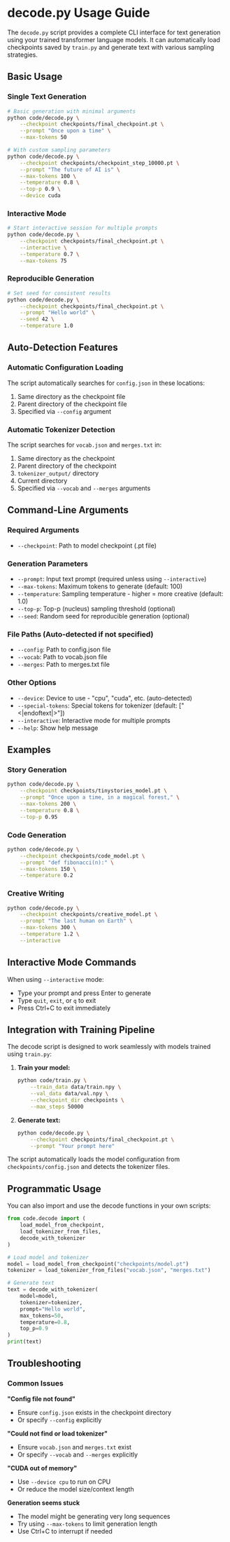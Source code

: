 # decode.py Usage Guide

The `decode.py` script provides a complete CLI interface for text generation using your trained transformer language models. It can automatically load checkpoints saved by `train.py` and generate text with various sampling strategies.

## Basic Usage

### Single Text Generation
```bash
# Basic generation with minimal arguments
python code/decode.py \
    --checkpoint checkpoints/final_checkpoint.pt \
    --prompt "Once upon a time" \
    --max-tokens 50

# With custom sampling parameters  
python code/decode.py \
    --checkpoint checkpoints/checkpoint_step_10000.pt \
    --prompt "The future of AI is" \
    --max-tokens 100 \
    --temperature 0.8 \
    --top-p 0.9 \
    --device cuda
```

### Interactive Mode
```bash
# Start interactive session for multiple prompts
python code/decode.py \
    --checkpoint checkpoints/final_checkpoint.pt \
    --interactive \
    --temperature 0.7 \
    --max-tokens 75
```

### Reproducible Generation
```bash
# Set seed for consistent results
python code/decode.py \
    --checkpoint checkpoints/final_checkpoint.pt \
    --prompt "Hello world" \
    --seed 42 \
    --temperature 1.0
```

## Auto-Detection Features

### Automatic Configuration Loading
The script automatically searches for `config.json` in these locations:
1. Same directory as the checkpoint file
2. Parent directory of the checkpoint file
3. Specified via `--config` argument

### Automatic Tokenizer Detection
The script searches for `vocab.json` and `merges.txt` in:
1. Same directory as the checkpoint
2. Parent directory of the checkpoint  
3. `tokenizer_output/` directory
4. Current directory
5. Specified via `--vocab` and `--merges` arguments

## Command-Line Arguments

### Required Arguments
- `--checkpoint`: Path to model checkpoint (.pt file)

### Generation Parameters
- `--prompt`: Input text prompt (required unless using `--interactive`)
- `--max-tokens`: Maximum tokens to generate (default: 100)
- `--temperature`: Sampling temperature - higher = more creative (default: 1.0)
- `--top-p`: Top-p (nucleus) sampling threshold (optional)
- `--seed`: Random seed for reproducible generation (optional)

### File Paths (Auto-detected if not specified)
- `--config`: Path to config.json file
- `--vocab`: Path to vocab.json file
- `--merges`: Path to merges.txt file

### Other Options  
- `--device`: Device to use - "cpu", "cuda", etc. (auto-detected)
- `--special-tokens`: Special tokens for tokenizer (default: ["<|endoftext|>"])
- `--interactive`: Interactive mode for multiple prompts
- `--help`: Show help message

## Examples

### Story Generation
```bash
python code/decode.py \
    --checkpoint checkpoints/tinystories_model.pt \
    --prompt "Once upon a time, in a magical forest," \
    --max-tokens 200 \
    --temperature 0.8 \
    --top-p 0.95
```

### Code Generation
```bash
python code/decode.py \
    --checkpoint checkpoints/code_model.pt \
    --prompt "def fibonacci(n):" \
    --max-tokens 150 \
    --temperature 0.2
```

### Creative Writing
```bash
python code/decode.py \
    --checkpoint checkpoints/creative_model.pt \
    --prompt "The last human on Earth" \
    --max-tokens 300 \
    --temperature 1.2 \
    --interactive
```

## Interactive Mode Commands

When using `--interactive` mode:
- Type your prompt and press Enter to generate
- Type `quit`, `exit`, or `q` to exit
- Press Ctrl+C to exit immediately

## Integration with Training Pipeline

The decode script is designed to work seamlessly with models trained using `train.py`:

1. **Train your model:**
   ```bash
   python code/train.py \
       --train_data data/train.npy \
       --val_data data/val.npy \
       --checkpoint_dir checkpoints \
       --max_steps 50000
   ```

2. **Generate text:**
   ```bash
   python code/decode.py \
       --checkpoint checkpoints/final_checkpoint.pt \
       --prompt "Your prompt here"
   ```

The script automatically loads the model configuration from `checkpoints/config.json` and detects the tokenizer files.

## Programmatic Usage

You can also import and use the decode functions in your own scripts:

```python
from code.decode import (
    load_model_from_checkpoint, 
    load_tokenizer_from_files,
    decode_with_tokenizer
)

# Load model and tokenizer
model = load_model_from_checkpoint("checkpoints/model.pt")
tokenizer = load_tokenizer_from_files("vocab.json", "merges.txt")

# Generate text
text = decode_with_tokenizer(
    model=model,
    tokenizer=tokenizer, 
    prompt="Hello world",
    max_tokens=50,
    temperature=0.8,
    top_p=0.9
)
print(text)
```

## Troubleshooting

### Common Issues

**"Config file not found"**
- Ensure `config.json` exists in the checkpoint directory
- Or specify `--config` explicitly

**"Could not find or load tokenizer"**  
- Ensure `vocab.json` and `merges.txt` exist
- Or specify `--vocab` and `--merges` explicitly

**"CUDA out of memory"**
- Use `--device cpu` to run on CPU
- Or reduce the model size/context length

**Generation seems stuck**
- The model might be generating very long sequences
- Try using `--max-tokens` to limit generation length
- Use Ctrl+C to interrupt if needed